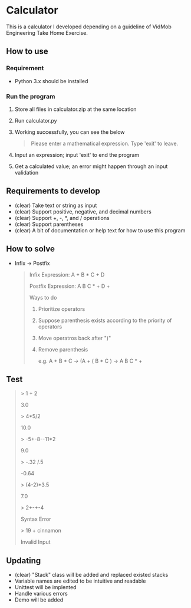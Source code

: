 # Calculator

This is a calculator I developed depending on a guideline of VidMob Engineering Take Home Exercise.



## How to use

### Requirement

- Python 3.x should be installed

### Run the program

1. Store all files in calculator.zip at the same location

2. Run calculator.py

3. Working successfully, you can see the below

   > ​	Please enter a mathematical expression. Type 'exit' to leave.
   >
   >  

4. Input an expression; input 'exit' to end the program

5. Get a calculated value; an error might happen through an input validation

## Requirements to develop

- (clear) Take text or string as input
- (clear) Support positive, negative, and decimal numbers
- (clear) Support +, -, *, and / operations
- (clear) Support parentheses
- (clear) A bit of documentation or help text for how to use this program

## How to solve

- Infix -> Postfix

  > Infix Expression: A + B * C + D
  >
  > Postfix Expression: A B C * + D +
  >
  > Ways to do
  >
  > 1. Prioritize operators
  >
  > 2. Suppose parenthesis exists according to the priority of operators
  >
  > 3. Move operatros back after ")"
  >
  > 4. Remove parenthesis
  >
  >    e.g. A + B * C -> (A + ( B * C ) -> A B C * +

## Test

> \> 1 + 2
>
> 3.0
>
> \> 4*5/2
>
> 10.0
>
> \> -5+-8--11*2
>
> 9.0
>
> \> -.32    /.5
>
> -0.64
>
> \> (4-2)*3.5
>
> 7.0
>
> \> 2+-+-4
>
> Syntax Error
>
> \> 19 + cinnamon
>
> Invalid Input

## Updating

- (clear) "Stack" class will be added and replaced existed stacks
- Variable names are edited to be intuitive and readable
- Unittest will be implented
- Handle various errors
- Demo will be added